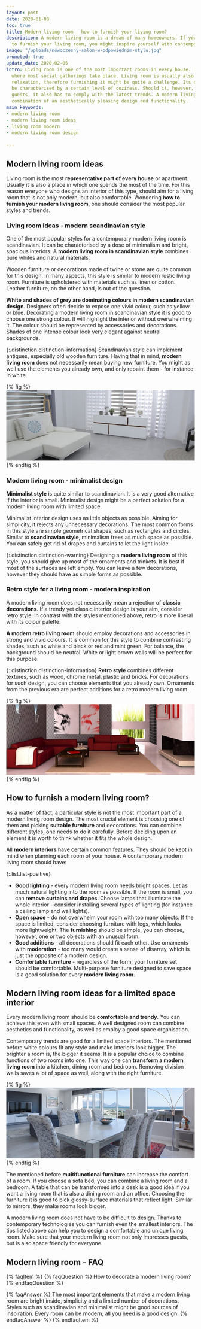 ```yaml
---
layout: post
date: 2020-01-08
toc: true
title: Modern living room - how to furnish your living room?
description: A modern living room is a dream of many homeowners. If you wonder how
  to furnish your living room, you might inspire yourself with contemporary styles.
image: "/uploads/nowoczesny-salon-w-odpowiednim-stylu.jpg"
promoted: true
update_date: 2020-02-05
intro: Living room is one of the most important rooms in every house. It is the area
  where most social gatherings take place. Living room is usually also the room of
  relaxation, therefore furnishing it might be quite a challenge. Its design should
  be characterised by a certain level of coziness. Should it, however, impress your
  guests, it also has to comply with the latest trends. A modern living room is a
  combination of an aesthetically pleasing design and functionality.
main_keywords:
- modern living room
- modern living room ideas
- living room modern
- modern living room design

---
```

## Modern living room ideas

Living room is the most **representative part of every house** or apartment. Usually it is also a place in which one spends the most of the time. For this reason everyone who designs an interior of this type, should aim for a living room that is not only modern, but also comfortable. Wondering **how to furnish your modern living room**, one should consider the most popular styles and trends.

### Living room ideas - modern scandinavian style

One of the most popular styles for a contemporary modern living room is scandinavian. It can be characterised by a dose of minimalism and bright, spacious interiors. A **modern living room in scandinavian style** combines pure whites and natural materials.

Wooden furniture or decorations made of twine or stone are quite common for this design. In many aspects, this style is similar to modern rustic living room. Furniture is upholstered with materials such as linen or cotton. Leather furniture, on the other hand, is out of the question.

**White and shades of grey are dominating colours in modern scandinavian design**. Designers often decide to expose one vivid colour, such as yellow or blue. Decorating a modern living room in scandinavian style it is good to choose one strong colour. It will highlight the interior without overwhelming it. The colour should be represented by accessories and decorations. Shades of one intense colour look very elegant against neutral backgrounds.

{:.distinction.distinction-information}
Scandinavian style can implement antiques, especially old wooden furniture. Having that in mind, **modern living room** does not necessarily mean buying new furniture. You might as well use the elements you already own, and only repaint them - for instance in white.

{% fig %}
![Living room ideas - modern scandinavian style](/uploads/nowoczesny-salon-w-stylu-skandynawskim.jpg "Living room ideas - modern scandinavian style")
{% endfig %}

### Modern living room - minimalist design

**Minimalist style** is quite similar to scandinavian. It is a very good alternative if the interior is small. Minimalist design might be a perfect solution for a modern living room with limited space.

Minimalist interior design uses as little objects as possible. Aiming for simplicity, it rejects any unnecessary decorations. The most common forms in this style are simple geometrical shapes, such as rectangles and circles. Similar to **scandinavian style**, minimalism frees as much space as possible. You can safely get rid of drapes and curtains to let the light inside.

{:.distinction.distinction-warning}
Designing a **modern living room** of this style, you should give up most of the ornaments and trinkets. It is best if most of the surfaces are left empty. You can leave a few decorations, however they should have as simple forms as possible.

### Retro style for a living room - modern inspiration

A modern living room does not necessarily mean a rejection of **classic decorations**. If a trendy yet classic interior design is your aim, consider retro style. In contrast with the styles mentioned above, retro is more liberal with its colour palette.

**A modern retro living room** should employ decorations and accessories in strong and vivid colours. It is common for this style to combine contrasting shades, such as white and black or red and mint green. For balance, the background should be neutral. White or light brown walls will be perfect for this purpose.

{:.distinction.distinction-information}
**Retro style** combines different textures, such as wood, chrome metal, plastic and bricks. For decorations for such design, you can choose elements that you already own. Ornaments from the previous era are perfect additions for a retro modern living room.

{% fig %}
![Retro style for a living room - modern inspiration](/uploads/salon-nowoczesny-postaw-na-retro-1.jpg "Retro style for a living room - modern inspiration")
{% endfig %}

## How to furnish a modern living room?

As a matter of fact, a particular style is not the most important part of a modern living room design. The most crucial element is choosing one of them and picking **suitable furniture** and decorations. You can combine different styles, one needs to do it carefully. Before deciding upon an element it is worth to think whether it fits the whole design.

All **modern interiors** have certain common features. They should be kept in mind when planning each room of your house. A contemporary modern living room should have:

{:.list.list-positive}

* **Good lighting** - every modern living room needs bright spaces. Let as much natural lighting into the room as possible. If the room is small, you can r**emove curtains and drapes**. Choose lamps that illuminate the whole interior - consider installing several types of lighting (for instance a ceiling lamp and wall lights).
* **Open space** - do not overwhelm your room with too many objects. If the space is limited, consider choosing furniture with legs, which looks more lightweight. The **furnishing** should be simple, you can choose, however, one or two objects with an unusual form.
* **Good additions** - all decorations should fit each other. Use ornaments with **moderation** - too many would create a sense of disarray, which is just the opposite of a modern design.
* **Comfortable furniture** - regardless of the form, your furniture set should be comfortable. Multi-purpose furniture designed to save space is a good solution for every **modern living room**.

## Modern living room ideas for a limited space interior

Every modern living room should be **comfortable and trendy**. You can achieve this even with small spaces. A well designed room can combine aesthetics and functionality, as well as employ a good space organisation.

Contemporary trends are good for a limited space interiors. The mentioned before white colours fit any style and make interiors look bigger. The brighter a room is, the bigger it seems. It is a popular choice to combine functions of two rooms into one. This way one can **transform a modern living room** into a kitchen, dining room and bedroom. Removing division walls saves a lot of space as well, along with the right furniture.

{% fig %}
![Modern living room ideas for a limited space interior](/uploads/pomysl-na-nowoczesny-salon-o-niewielkiej-powierzchni.jpg "Modern living room ideas for a limited space interior")
{% endfig %}

The mentioned before **multifunctional furniture** can increase the comfort of a room. If you choose a sofa bed, you can combine a living room and a bedroom. A table that can be transformed into a desk is a good idea if you want a living room that is also a dining room and an office. Choosing the furniture it is good to pick glossy-surface materials that reflect light. Similar to mirrors, they make rooms look bigger.

A modern living room does not have to be difficult to design. Thanks to contemporary technologies you can furnish even the smallest interiors. The tips listed above can help you to design a comfortable and unique living room. Make sure that your modern living room not only impresses guests, but is also space friendly for everyone.

## Modern living room - FAQ

{% faqItem %}
{% faqQuestion %}
How to decorate a modern living room?
{% endfaqQuestion %}

{% faqAnswer %}
The most important elements that make a modern living room are bright inside, simplicity and a limited number of decorations. Styles such as scandinavian and minimalist might be good sources of inspiration. Every room can be modern, all you need is a good design.
{% endfaqAnswer %}
{% endfaqItem %}